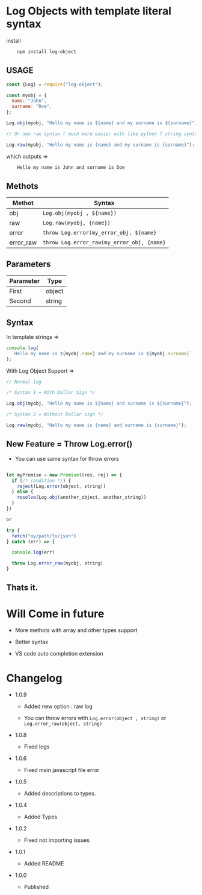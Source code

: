 # Log Objects with template literal syntax

install

```sh
    npm install log-object
```

## USAGE

```js
const {Log} = require("log-object");

const myobj = {
  name: "John",
  surname: "Doe",
};

Log.obj(myobj, "Hello my name is ${name} and my surname is ${surname}");

// Or new raw syntax ( much more easier with like python f string syntax )

Log.raw(myobj, "Hello my name is {name} and my surname is {surname}");
```

which outputs =>

```sh
    Hello my name is John and surname is Doe
```

## Methots

| Methot    | Syntax                                     |
| --------- | ------------------------------------------ |
| obj       | `Log.obj(myobj , ${name})`                 |
| raw       | `Log.raw(myobj, {name})`                   |
| error     | `throw Log.error(my_error_obj, ${name}`    |
| error_raw | `throw Log.error_raw(my_error_obj, {name}` |

## Parameters

| Parameter | Type   |
| --------- | ------ |
| First     | object |
| Second    | string |

## Syntax

In template strings =>

```js
console.log(
  `Hello my name is ${myobj.name} and my surname is ${myobj.surname}`
);
```

With Log Object Support =>

```js
// Normal log

/* Syntax 1 = With Dollar Sign */

Log.obj(myobj, "Hello my name is ${name} and surname is ${surname}");

/* Syntax 2 = Without Dollar sign */

Log.raw(myobj, "Hello my name is {name} and surname is {surname}");
```

## New Feature = Throw Log.error()

- You can use same syntax for throw errors

```js

let myPromise = new Promise((res, rej) => {
  if (/* condition */) {
    reject(Log.error(object, string))
  } else {
    resolve(Log.obj(another_object, another_string))
  }
})

or

try {
  fetch("my/path/to/json")
} catch (err) => {

  console.log(err)

  throw Log.error_raw(myobj, string)
}


```

## Thats it.

# Will Come in future

- More methots with array and other types support

- Better syntax

- VS code auto completion extension

# Changelog

- 1.0.9

  - Added new option : raw log

  - You can throw errors with `Log.error(object , string)` or `Log.error_raw(object, string)`

- 1.0.8

  - Fixed logs

- 1.0.6

  - Fixed main javascript file error

- 1.0.5

  - Added descriptions to types.

- 1.0.4

  - Added Types

- 1.0.2

  - Fixed not importing issues

- 1.0.1

  - Added README

- 1.0.0

  - Published
